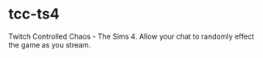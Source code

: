 # tcc-ts4
Twitch Controlled Chaos - The Sims 4. Allow your chat to randomly effect the game as you stream.

